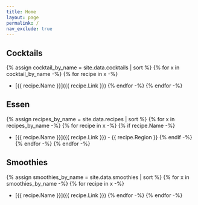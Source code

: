```yaml
---
title: Home
layout: page
permalink: /
nav_exclude: true
---
```

## Cocktails
{% assign cocktail_by_name = site.data.cocktails | sort %}
{% for x in cocktail_by_name -%}
{% for recipe in x -%}
- [{{ recipe.Name }}]({{ recipe.Link }})
{% endfor -%}
{% endfor -%}

## Essen
{% assign recipes_by_name = site.data.recipes | sort %}
{% for x in recipes_by_name -%}
{% for recipe in x -%}
{% if recipe.Name -%}
- [{{ recipe.Name }}]({{ recipe.Link }}) - {{ recipe.Region }}
{% endif -%}
{% endfor -%}
{% endfor -%}

## Smoothies
{% assign smoothies_by_name = site.data.smoothies | sort %}
{% for x in smoothies_by_name -%}
{% for recipe in x -%}
- [{{ recipe.Name }}]({{ recipe.Link }})
{% endfor -%}
{% endfor -%}